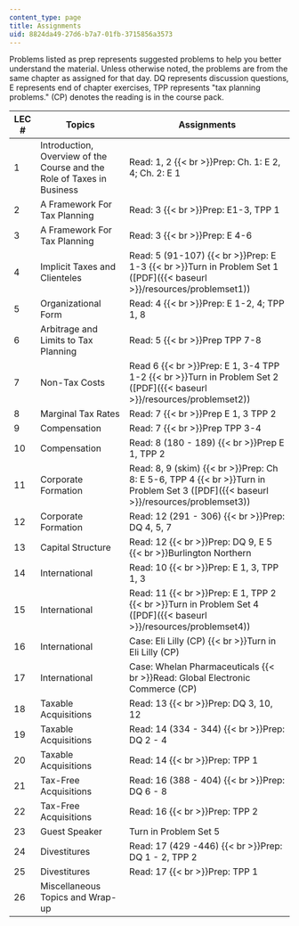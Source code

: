 ```yaml
---
content_type: page
title: Assignments
uid: 8824da49-27d6-b7a7-01fb-3715856a3573
---
```


Problems listed as prep represents suggested problems to help you better understand the material. Unless otherwise noted, the problems are from the same chapter as assigned for that day. DQ represents discussion questions, E represents end of chapter exercises, TPP represents "tax planning problems." (CP) denotes the reading is in the course pack.

| LEC # | Topics | Assignments |
| --- | --- | --- |
| 1 | Introduction, Overview of the Course and the Role of Taxes in Business | Read: 1, 2  {{< br >}}Prep: Ch. 1: E 2, 4; Ch. 2: E 1 |
| 2 | A Framework For Tax Planning | Read: 3  {{< br >}}Prep: E1-3, TPP 1 |
| 3 | A Framework For Tax Planning | Read: 3  {{< br >}}Prep: E 4-6 |
| 4 | Implicit Taxes and Clienteles | Read: 5 (91-107)  {{< br >}}Prep: E 1-3  {{< br >}}Turn in Problem Set 1 ([PDF]({{< baseurl >}}/resources/problemset1)) |
| 5 | Organizational Form | Read: 4  {{< br >}}Prep: E 1-2, 4; TPP 1, 8 |
| 6 | Arbitrage and Limits to Tax Planning | Read: 5  {{< br >}}Prep TPP 7-8 |
| 7 | Non-Tax Costs | Read 6  {{< br >}}Prep: E 1, 3-4 TPP 1-2  {{< br >}}Turn in Problem Set 2 ([PDF]({{< baseurl >}}/resources/problemset2)) |
| 8 | Marginal Tax Rates | Read: 7  {{< br >}}Prep E 1, 3 TPP 2 |
| 9 | Compensation | Read: 7  {{< br >}}Prep TPP 3-4 |
| 10 | Compensation | Read: 8 (180 - 189)  {{< br >}}Prep E 1, TPP 2 |
| 11 | Corporate Formation | Read: 8, 9 (skim)  {{< br >}}Prep: Ch 8: E 5-6, TPP 4  {{< br >}}Turn in Problem Set 3 ([PDF]({{< baseurl >}}/resources/problemset3)) |
| 12 | Corporate Formation | Read: 12 (291 - 306)  {{< br >}}Prep: DQ 4, 5, 7 |
| 13 | Capital Structure | Read: 12  {{< br >}}Prep: DQ 9, E 5  {{< br >}}Burlington Northern |
| 14 | International | Read: 10  {{< br >}}Prep: E 1, 3, TPP 1, 3 |
| 15 | International | Read: 11  {{< br >}}Prep: E 1, TPP 2  {{< br >}}Turn in Problem Set 4 ([PDF]({{< baseurl >}}/resources/problemset4)) |
| 16 | International | Case: Eli Lilly (CP)  {{< br >}}Turn in Eli Lilly (CP) |
| 17 | International | Case: Whelan Pharmaceuticals  {{< br >}}Read: Global Electronic Commerce (CP) |
| 18 | Taxable Acquisitions | Read: 13  {{< br >}}Prep: DQ 3, 10, 12 |
| 19 | Taxable Acquisitions | Read: 14 (334 - 344)  {{< br >}}Prep: DQ 2 - 4 |
| 20 | Taxable Acquisitions | Read: 14  {{< br >}}Prep: TPP 1 |
| 21 | Tax-Free Acquisitions | Read: 16 (388 - 404)  {{< br >}}Prep: DQ 6 - 8 |
| 22 | Tax-Free Acquisitions | Read: 16  {{< br >}}Prep: TPP 2 |
| 23 | Guest Speaker | Turn in Problem Set 5 |
| 24 | Divestitures | Read: 17 (429 -446)  {{< br >}}Prep: DQ 1 - 2, TPP 2 |
| 25 | Divestitures | Read: 17  {{< br >}}Prep: TPP 1 |
| 26 | Miscellaneous Topics and Wrap-up |